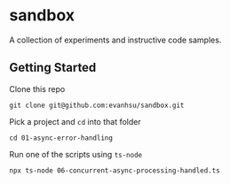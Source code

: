 # sandbox

A collection of experiments and instructive code samples.

## Getting Started

Clone this repo

    git clone git@github.com:evanhsu/sandbox.git

Pick a project and `cd` into that folder

    cd 01-async-error-handling

Run one of the scripts using `ts-node`

    npx ts-node 06-concurrent-async-processing-handled.ts
